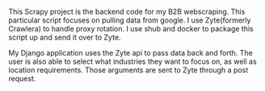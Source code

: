 This Scrapy project is the backend code for my B2B webscraping.  This particular script focuses on pulling data from google.   I use Zyte(formerly Crawlera) to handle proxy rotation.  I use shub and docker to package this script up and send it over to Zyte.  

My Django application uses the Zyte api to pass data back and forth.  The user is also able to select what industries they want to focus on, as well as location requirements.  Those arguments are sent to Zyte through a post request.
